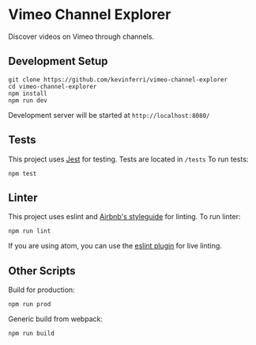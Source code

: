 # Vimeo Channel Explorer
Discover videos on Vimeo through channels.

## Development Setup
```
git clone https://github.com/kevinferri/vimeo-channel-explorer
cd vimeo-channel-explorer
npm install
npm run dev
```
Development server will be started at `http://localhost:8080/`

## Tests
This project uses [Jest](https://facebook.github.io/jest/) for testing.
Tests are located in `/tests`
To run tests:
```
npm test
```

## Linter
This project uses eslint and [Airbnb's styleguide](https://github.com/airbnb/javascript) for linting.
To run linter:
```
npm run lint
```
If you are using atom, you can use the [eslint plugin](https://atom.io/packages/eslint) for live linting.

## Other Scripts
Build for production:
```
npm run prod
```

Generic build from webpack:
```
npm run build
```
